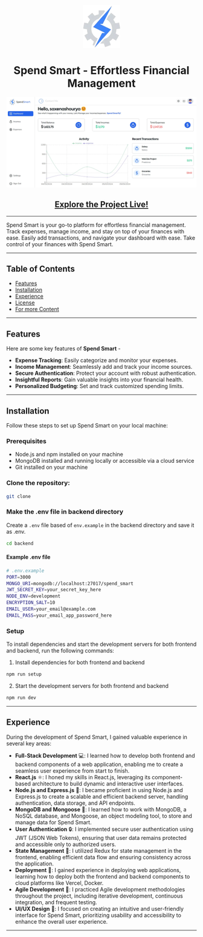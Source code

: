 <p align="center">
  <img src="frontend/public/logo.webp" width="100" />
</p>
<h1 align="center">Spend Smart - Effortless Financial Management</h1>

<img src="frontend/src/assets/dashboard.webp" />

<h2 align="center">
  <a href="https://spend-smart-dev.vercel.app">Explore the Project Live!</a>
</h2>

<hr/>

Spend Smart is your go-to platform for effortless financial management. Track expenses, manage income, and stay on top of your finances with ease. Easily add transactions, and navigate your dashboard with ease. Take control of your finances with Spend Smart.

<hr/>

## Table of Contents

- [Features](#features)
- [Installation](#installation)
- [Experience](#experience)
- [License](#license)
- [For more Content](#for-more-content)

<hr>

## Features

Here are some key features of **Spend Smart** -

- **Expense Tracking**: Easily categorize and monitor your expenses.
- **Income Management**: Seamlessly add and track your income sources.
- **Secure Authentication**: Protect your account with robust authentication.
- **Insightful Reports**: Gain valuable insights into your financial health.
- **Personalized Budgeting**: Set and track customized spending limits.

<hr/>

## Installation

Follow these steps to set up Spend Smart on your local machine:

### Prerequisites

- Node.js and npm installed on your machine
- MongoDB installed and running locally or accessible via a cloud service
- Git installed on your machine

### Clone the repository:

```bash
git clone
```

### Make the .env file in backend directory

Create a `.env` file based of `env.example` in the backend directory and save it as .env.

```bash
cd backend
```

#### Example .env file

```bash
# .env.example
PORT=3000
MONGO_URI=mongodb://localhost:27017/spend_smart
JWT_SECRET_KEY=your_secret_key_here
NODE_ENV=development
ENCRYPTION_SALT=10
EMAIL_USER=your_email@example.com
EMAIL_PASS=your_email_app_password_here
```

### Setup

To install dependencies and start the development servers for both frontend and backend, run the following commands:

1. Install dependencies for both frontend and backend

```bash
npm run setup
```

2. Start the development servers for both frontend and backend

```bash
npm run dev
```

<hr/>

## Experience

During the development of Spend Smart, I gained valuable experience in several key areas:

- **Full-Stack Development** 💻: I learned how to develop both frontend and backend components of a web application, enabling me to create a seamless user experience from start to finish.
- **React.js** ⚛️: I honed my skills in React.js, leveraging its component-based architecture to build dynamic and interactive user interfaces.
- **Node.js and Express.js** 🚀: I became proficient in using Node.js and Express.js to create a scalable and efficient backend server, handling authentication, data storage, and API endpoints.
- **MongoDB and Mongoose** 🍃: I learned how to work with MongoDB, a NoSQL database, and Mongoose, an object modeling tool, to store and manage data for Spend Smart.
- **User Authentication** 🔒: I implemented secure user authentication using JWT (JSON Web Tokens), ensuring that user data remains protected and accessible only to authorized users.
- **State Management** 🔄: I utilized Redux for state management in the frontend, enabling efficient data flow and ensuring consistency across the application.
- **Deployment** 🚀: I gained experience in deploying web applications, learning how to deploy both the frontend and backend components to cloud platforms like Vercel, Docker.
- **Agile Development** 🔄: I practiced Agile development methodologies throughout the project, including iterative development, continuous integration, and frequent testing.
- **UI/UX Design** 🎨: I focused on creating an intuitive and user-friendly interface for Spend Smart, prioritizing usability and accessibility to enhance the overall user experience.


<hr/>
